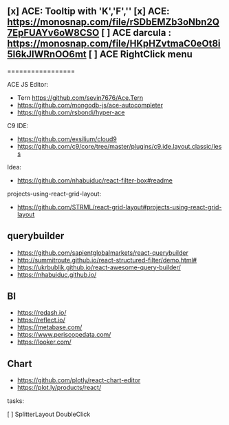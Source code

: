 [x] ACE: Tooltip with 'K','F',''
[x] ACE: https://monosnap.com/file/rSDbEMZb3oNbn2Q7EpFUAYv6oW8CSO
[ ] ACE darcula : https://monosnap.com/file/HKpHZvtmaC0eOt8i5l6kJIWRnOO6mt
[ ] ACE RightClick menu
-----------------
=================


ACE JS Editor:
* Tern https://github.com/sevin7676/Ace.Tern
* https://github.com/mongodb-js/ace-autocompleter
* https://github.com/rsbondi/hyper-ace

C9 IDE:

* https://github.com/exsilium/cloud9
* https://github.com/c9/core/tree/master/plugins/c9.ide.layout.classic/less


Idea:

* https://github.com/nhabuiduc/react-filter-box#readme

projects-using-react-grid-layout:

* https://github.com/STRML/react-grid-layout#projects-using-react-grid-layout

## querybuilder

* https://github.com/sapientglobalmarkets/react-querybuilder
* http://summitroute.github.io/react-structured-filter/demo.html#
* https://ukrbublik.github.io/react-awesome-query-builder/
* https://nhabuiduc.github.io/


## BI

* https://redash.io/
* https://reflect.io/
* https://metabase.com/
* https://www.periscopedata.com/
* https://looker.com/

## Chart

* https://github.com/plotly/react-chart-editor
* https://plot.ly/products/react/



tasks:

[ ] SplitterLayout DoubleClick
